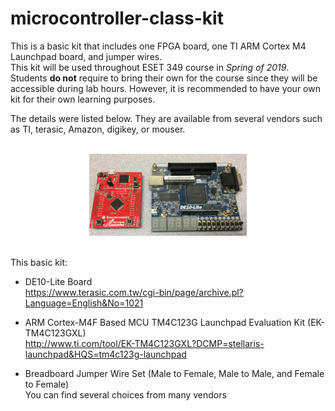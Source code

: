 # microcontroller-class-kit

This is a basic kit that includes one FPGA board, one TI ARM Cortex M4 Launchpad board, and jumper wires.  <br />
This kit will be used throughout ESET 349 course in *Spring of 2019*. Students **do not** require to bring their own for the course since they will be accessible during lab hours. However, it is recommended to have your own kit for their own learning purposes.

The details were listed below. They are available from several vendors such as TI, terasic, Amazon, digikey, or mouser. <br />

 <br />
<center><img src="./pic.jpg" width =50%></center>
 <br />

This basic kit:

- DE10-Lite Board <br />
https://www.terasic.com.tw/cgi-bin/page/archive.pl?Language=English&No=1021

- ARM Cortex-M4F Based MCU TM4C123G Launchpad Evaluation Kit (EK-TM4C123GXL) <br />
http://www.ti.com/tool/EK-TM4C123GXL?DCMP=stellaris-launchpad&HQS=tm4c123g-launchpad

- Breadboard Jumper Wire Set (Male to Female, Male to Male, and Female to Female)  <br />
You can find several choices from many vendors
